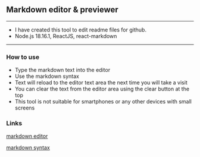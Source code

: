 ## Markdown editor & previewer
---
- I have created this tool to edit readme files for github.
- Node.js 18.16.1, ReactJS, react-markdown   
---

### How to use

- Type the markdown text into the editor
- Use the markdown syntax
- Text will reload to the editor text area the next time you will take a visit
- You can clear the text from the editor area using the clear button at the top
- This tool is not suitable for smartphones or any other devices with small screens

### Links

[markdown editor](https://https://markdown-editor.up.railway.app/)

[markdown syntax](https://www.markdownguide.org/basic-syntax/)